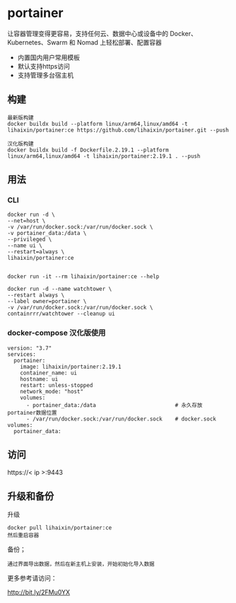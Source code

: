 # portainer
让容器管理变得更容易，支持任何云、数据中心或设备中的 Docker、Kubernetes、Swarm 和 Nomad 上轻松部署、配置容器

- 内置国内用户常用模板
- 默认支持https访问
- 支持管理多台宿主机

## 构建
```
最新版构建
docker buildx build --platform linux/arm64,linux/amd64 -t lihaixin/portainer:ce https://github.com/lihaixin/portainer.git --push

汉化版构建
docker buildx build -f Dockerfile.2.19.1 --platform linux/arm64,linux/amd64 -t lihaixin/portainer:2.19.1 . --push
```

## 用法

### CLI
```
docker run -d \
--net=host \
-v /var/run/docker.sock:/var/run/docker.sock \
-v portainer_data:/data \
--privileged \
--name ui \
--restart=always \
lihaixin/portainer:ce


docker run -it --rm lihaixin/portainer:ce --help

docker run -d --name watchtower \
--restart always \
--label owner=portainer \
-v /var/run/docker.sock:/var/run/docker.sock \
containrrr/watchtower --cleanup ui
```

### docker-compose 汉化版使用

```
version: "3.7"
services:
  portainer:
    image: lihaixin/portainer:2.19.1
    container_name: ui
    hostname: ui
    restart: unless-stopped
    network_mode: "host"
    volumes:
      - portainer_data:/data                         # 永久存放portainer数据位置
      - /var/run/docker.sock:/var/run/docker.sock    # docker.sock
volumes:
  portainer_data:
```

## 访问

https://< ip >:9443

## 升级和备份

升级
```
docker pull lihaixin/portainer:ce
然后重启容器
```
备份；

```
通过界面导出数据，然后在新主机上安装，开始初始化导入数据
```
更多参考请访问：

http://bit.ly/2FMu0YX
